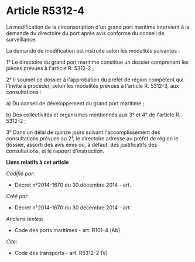 # Article R5312-4

La modification de la circonscription d'un grand port maritime intervient à la demande du directoire du port après avis
conforme du conseil de surveillance. 

La demande de modification est instruite selon les modalités suivantes : 

1° Le directoire du grand port maritime constitue un dossier comprenant les pièces prévues à l'article R. 5312-2 ; 

2° Il soumet ce dossier à l'approbation du préfet de région compétent qui l'invite à procéder, selon les modalités prévues à
l'article R. 5312-3, aux consultations : 

a) Du conseil de développement du grand port maritime ; 

b) Des collectivités et organismes mentionnés aux 3° et 4° de l'article R. 5312-2 ; 

3° Dans un délai de quinze jours suivant l'accomplissement des consultations prévues au 2°, le directoire adresse au préfet
de région le dossier, assorti des avis émis ou, à défaut, des justificatifs des consultations, et le rapport d'instruction.

**Liens relatifs à cet article**

_Codifié par_:

  - Décret n°2014-1670 du 30 décembre 2014 - art.

_Créé par_:

  - Décret n°2014-1670 du 30 décembre 2014 - art.

_Anciens textes_:

  - Code des ports maritimes - art. R101-4 (Ab)

_Cite_:

  - Code des transports - art. R5312-2 (V)
